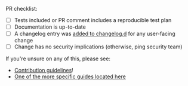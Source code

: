 PR checklist:

- [ ] Tests included or PR comment includes a reproducible test plan
- [ ] Documentation is up-to-date
- [ ] A changelog entry was [added to changelog.d](https://semgrep.dev/docs/contributing/contributing-code/#adding-a-changelog-entry)
      for any user-facing change
- [ ] Change has no security implications (otherwise, ping security team)

If you're unsure on any of this, please see:

- [Contribution guidelines](https://semgrep.dev/docs/contributing/contributing-code)!
- [One of the more specific guides located here](https://semgrep.dev/docs/contributing/contributing/)
